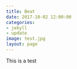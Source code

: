```yaml
---
title: Beat
date: 2017-10-02 12:00:00
categories:
- jekyll
- update
image: test.jpg
layout: page
---
```


This is a test
